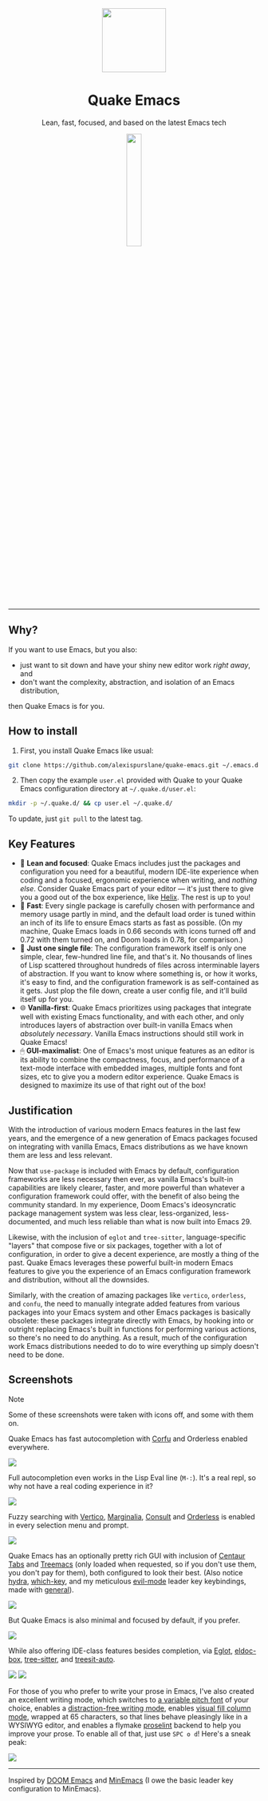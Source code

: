 <div align="center">
  <img src="./banner-quake.png" height="128" style="display: block; margin: 0 auto"/>
  <h1>Quake Emacs</h1>
  <p>Lean, fast, focused, and based on the latest Emacs tech</p>
</div>

<p align="center">
<img src="./screenshots/dashboard.png" width="24%"/>
</p>

---

## Why?

If you want to use Emacs, but you also:

- just want to sit down and have your shiny new editor work *right away*, and
- don't want the complexity, abstraction, and isolation of an Emacs distribution,

then Quake Emacs is for you.

## How to install

1. First, you install Quake Emacs like usual:

```bash
git clone https://github.com/alexispurslane/quake-emacs.git ~/.emacs.d
```

2. Then copy the example `user.el` provided with Quake to your Quake Emacs configuration directory at `~/.quake.d/user.el`:

```bash
mkdir -p ~/.quake.d/ && cp user.el ~/.quake.d/
```

To update, just `git pull` to the latest tag.

## Key Features

- 🎯 **Lean and focused**: Quake Emacs includes just the packages and configuration you need for a beautiful, modern IDE-lite experience when coding and a focused, ergonomic experience when writing, and *nothing else*. Consider Quake Emacs part of your editor — it's just there to give you a good out of the box experience, like [Helix](https://helix-editor.com/). The rest is up to you! 
- 🚀 **Fast**: Every single package is carefully chosen with performance and memory usage partly in mind, and the default load order is tuned within an inch of its life to ensure Emacs starts as fast as possible. (On my machine, Quake Emacs loads in 0.66 seconds with icons turned off and 0.72 with them turned on, and Doom loads in 0.78, for comparison.)
- 🥇 **Just one single file**: The configuration framework itself is only one simple, clear, few-hundred line file, and that's it. No thousands of lines of Lisp scattered throughout hundreds of files across interminable layers of abstraction. If you want to know where something is, or how it works, it's easy to find, and the configuration framework is as self-contained as it gets. Just plop the file down, create a user config file, and it'll build itself up for you.
- 🌐 **Vanilla-first**: Quake Emacs prioritizes using packages that integrate well with existing Emacs functionality, and with each other, and only introduces layers of abstraction over built-in vanilla Emacs when *absolutely necessary*. Vanilla Emacs instructions should still work in Quake Emacs!
- 🖱 **GUI-maximalist**: One of Emacs's most unique features as an editor is its ability to combine the compactness, focus, and performance of a text-mode interface with embedded images, multiple fonts and font sizes, etc to give you a modern editor experience. Quake Emacs is designed to maximize its use of that right out of the box!

## Justification

With the introduction of various modern Emacs features in the last few years, and the emergence of a new generation of Emacs packages focused on integrating with vanilla Emacs, Emacs distributions as we have known them are less and less relevant.

Now that `use-package` is included with Emacs by default, configuration frameworks are less necessary then ever, as vanilla Emacs's built-in capabilities are likely clearer, faster, and more powerful than whatever a configuration framework could offer, with the benefit of also being the community standard. In my experience, Doom Emacs's ideosyncratic package management system was less clear, less-organized, less-documented, and much less reliable than what is now built into Emacs 29.

Likewise, with the inclusion of `eglot` and `tree-sitter`, language-specific "layers" that compose five or six packages, together with a lot of configuration, in order to give a decent experience, are mostly a thing of the past. Quake Emacs leverages these powerful built-in modern Emacs features to give you the experience of an Emacs configuration framework and distribution, without all the downsides.

Similarly, with the creation of amazing packages like `vertico`, `orderless`, and `confu`, the need to manually integrate added features from various packages into your Emacs system and other Emacs packages is basically obsolete: these packages integrate directly with Emacs, by hooking into or outright replacing Emacs's built in functions for performing various actions, so there's no need to do anything. As a result, much of the configuration work Emacs distributions needed to do to wire everything up simply doesn't need to be done.

## Screenshots

> [!NOTE]
> Some of these screenshots were taken with icons off, and some with them on.

Quake Emacs has fast autocompletion with [Corfu](https://elpa.gnu.org/packages/doc/corfu.html) and Orderless enabled everywhere.

![](./screenshots/fast-autocompletion-everywhere1.png)

Full autocompletion even works in the Lisp Eval line (`M-:`). It's a real repl, so why not have a real coding experience in it?

![](./screenshots/fast-autocompletion-everywhere2.png)

Fuzzy searching with [Vertico](https://github.com/minad/vertico), [Marginalia](https://github.com/minad/marginalia), [Consult](https://github.com/minad/consult) and [Orderless](https://github.com/oantolin/orderless) is enabled in every selection menu and prompt. 

![](./screenshots/fuzzy-searching-everywhere.png)

Quake Emacs has an optionally pretty rich GUI with inclusion of [Centaur Tabs](https://github.com/ema2159/centaur-tabs) and [Treemacs](https://github.com/Alexander-Miller/treemacs) (only loaded when requested, so if you don't use them, you don't pay for them), both configured to look their best. (Also notice [hydra](https://github.com/abo-abo/hydra?tab=readme-ov-file), [which-key](https://github.com/abo-abo/hydra?tab=readme-ov-file), and my meticulous [evil-mode](https://github.com/emacs-evil/evil) leader key keybindings, made with [general](https://github.com/noctuid/general.el)).

![](./screenshots/optionally-ui-rich.png)

But Quake Emacs is also minimal and focused by default, if you prefer.

![](./screenshots/optionally-minimal.png)

While also offering IDE-class features besides completion, via [Eglot](https://github.com/joaotavora/eglot), [eldoc-box](https://github.com/casouri/eldoc-box), [tree-sitter](https://www.emacswiki.org/emacs/Tree-sitter), and [treesit-auto](https://github.com/renzmann/treesit-auto).

![](./screenshots/ide-class-features.png)
![](./screenshots/pretty-doc-tooltips.png)

For those of you who prefer to write your prose in Emacs, I've also created an excellent writing mode, which switches to [a variable pitch font](https://github.com/iaolo/iA-Fonts/tree/master) of your choice, enables a [distraction-free writing mode](https://github.com/joaotavora/darkroom), enables [visual fill column mode](https://github.com/joostkremers/visual-fill-column), wrapped at 65 characters, so that lines behave pleasingly like in a WYSIWYG editor, and enables a flymake [proselint](https://github.com/amperser/proselint) backend to help you improve your prose. To enable all of that, just use `SPC o d`! Here's a sneak peak:

![](./screenshots/proselint-enabled-writing-mode.png)

---

Inspired by [DOOM Emacs](https://github.com/doomemacs/doomemacs) and [MinEmacs](https://github.com/abougouffa/minemacs/tree/main) (I owe the basic leader key configuration to MinEmacs).